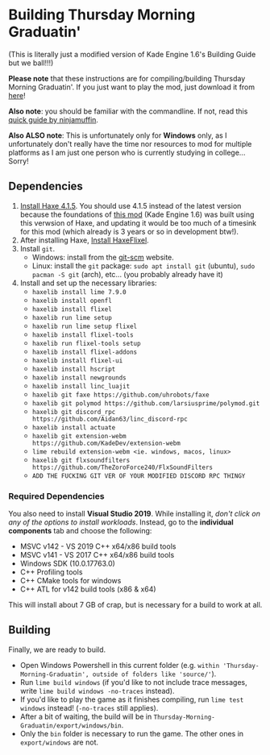 ﻿# Building Thursday Morning Graduatin'

(This is literally just a modified version of Kade Engine 1.6's Building Guide but we ball!!!)

**Please note** that these instructions are for compiling/building Thursday Morning Graduatin'. If you just want to play the mod, just download it from [here](https://www.youtube.com/watch?v=dQw4w9WgXcQ)!

**Also note**: you should be familiar with the commandline. If not, read this [quick guide by ninjamuffin](https://ninjamuffin99.newgrounds.com/news/post/1090480).

**Also ALSO note**: This is unfortunately only for **Windows** only, as I unfortunately don't really have the time nor resources to mod for multiple platforms as I am just one person who is currently studying in college... Sorry!

## Dependencies
 1. [Install Haxe 4.1.5](https://haxe.org/download/version/4.1.5/). You should use 4.1.5 instead of the latest version because the foundations of [this mod](https://github.com/DreamedWave/Thursday-Morning-Graduatin) (Kade Engine 1.6) was built using this verwsion of Haxe, and updating it would be too much of a timesink for this mod (which already is 3 years or so in development btw!).
 2. After installing Haxe, [Install HaxeFlixel](https://haxeflixel.com/documentation/install-haxeflixel/).
 3. Install `git`.
	 - Windows: install from the [git-scm](https://git-scm.com/downloads) website.
	 - Linux: install the `git` package: `sudo apt install git` (ubuntu), `sudo pacman -S git` (arch), etc... (you probably already have it)
 4. Install and set up the necessary libraries:
	 - `haxelib install lime 7.9.0`
	 - `haxelib install openfl`
	 - `haxelib install flixel`
	 - `haxelib run lime setup`
	 - `haxelib run lime setup flixel`
	 - `haxelib install flixel-tools`
	 - `haxelib run flixel-tools setup`
	 - `haxelib install flixel-addons`
	 - `haxelib install flixel-ui`
	 - `haxelib install hscript`
	 - `haxelib install newgrounds`
	 - `haxelib install linc_luajit`
	 - `haxelib git faxe https://github.com/uhrobots/faxe`
	 - `haxelib git polymod https://github.com/larsiusprime/polymod.git`
	 - `haxelib git discord_rpc https://github.com/Aidan63/linc_discord-rpc`
	 - `haxelib install actuate`
	 - `haxelib git extension-webm https://github.com/KadeDev/extension-webm`
	 - `lime rebuild extension-webm <ie. windows, macos, linux>`
	 - `haxelib git flxsoundfilters https://github.com/TheZoroForce240/FlxSoundFilters`
	 - `ADD THE FUCKING GIT VER OF YOUR MODIFIED DISCORD RPC THINGY`

### Required Dependencies
You also need to install **Visual Studio 2019**. While installing it, *don't click on any of the options to install workloads*. Instead, go to the **individual components** tab and choose the following:

-   MSVC v142 - VS 2019 C++ x64/x86 build tools
-   MSVC v141 - VS 2017 C++ x64/x86 build tools
-   Windows SDK (10.0.17763.0)
-   C++ Profiling tools
-   C++ CMake tools for windows
-   C++ ATL for v142 build tools (x86 & x64)

This will install about 7 GB of crap, but is necessary for a build to work at all.

## Building
Finally, we are ready to build.

- Open Windows Powershell in this current folder (e.g. `within 'Thursday-Morning-Graduatin', outside of folders like 'source/'`).
- Run `lime build windows` (if you'd like to not include trace messages, write `lime build windows -no-traces` instead).
- If you'd like to play the game as it finishes compiling, run `lime test windows` instead!	(`-no-traces` still applies).
- After a bit of waiting, the build will be in `Thursday-Morning-Graduatin/export/windows/bin`.
- Only the `bin` folder is necessary to run the game. The other ones in `export/windows` are not.
